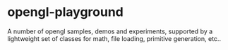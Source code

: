 # opengl-playground

A number of opengl samples, demos and experiments, supported by a lightweight set of classes for math, file loading, primitive generation, etc..
